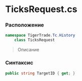 
# TicksRequest.cs
### Расположение
```csharp
namespace TigerTrade.Tc.History  
    class TicksRequest
```

> Описание

### Синтаксис
```csharp
public string TargetID { get; }
```
